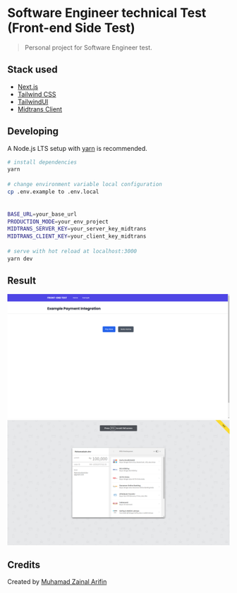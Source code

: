 # Software Engineer technical Test (Front-end Side Test)

> Personal project for Software Engineer test.

## Stack used

- [Next.js](https://nextjs.org/)
- [Tailwind CSS](https://tailwindcss.com/)
- [TailwindUI](https://tailwindui.com/)
- [Midtrans Client](https://github.com/Midtrans/midtrans-nodejs-client)

## Developing

A Node.js LTS setup with [yarn](https://yarnpkg.com/) is recommended.

```bash
# install dependencies
yarn

# change environment variable local configuration
cp .env.example to .env.local


BASE_URL=your_base_url
PRODUCTION_MODE=your_env_project
MIDTRANS_SERVER_KEY=your_server_key_midtrans
MIDTRANS_CLIENT_KEY=your_client_key_midtrans

# serve with hot reload at localhost:3000
yarn dev

```

## Result

![Image](public/images/screen_1.png)
![Image_Payment](public/images/screen_2.png)

## Credits

Created by [Muhamad Zainal Arifin](https://muhamadzain-dev.vercel.app/)

